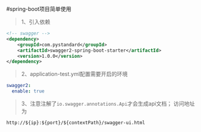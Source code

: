 #spring-boot项目简单使用
> 1、引入依赖
```xml
<!-- swagger -->
<dependency>
    <groupId>com.pystandard</groupId>
    <artifactId>swagger2-spring-boot-starter</artifactId>
    <version>1.0.0</version>
</dependency>
```
> 2、application-test.yml配置需要开启的环境
```yaml
swagger2:
  enable: true
```
> 3、注意注解了`io.swagger.annotations.Api`才会生成api文档；
访问地址为
```
http://${ip}:${port}/${contextPath}/swagger-ui.html
```